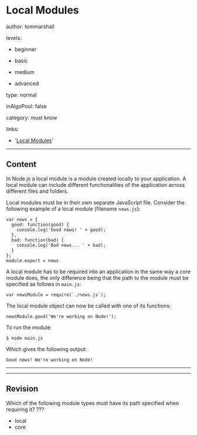 # Local Modules
author: tommarshall

levels:

  - beginner

  - basic

  - medium

  - advanced

type: normal

inAlgoPool: false

category: must know

links:
- '[Local Modules](http://www.tutorialsteacher.com/nodejs/nodejs-local-modules)'

---
## Content

In Node.js a local module is a module created locally to your application. A local module can include different functionalities of the application across different files and folders.

Local modules must be in their own separate JavaScript file.
Consider the following example of a local module (filename `news.js`):

```
var news = {
  good: function(good) {
    console.log('Good news! ' + good);
  },
  bad: function(bad) {
    console.log('Bad news... ' + bad);
  }
};
module.export = news
```

A local module has to be required into an application in the same way a core module does, the only difference being that the path to the module must be specified as follows in `main.js`:

```
var newsModule = require(`./news.js`);
```

The local module object can now be called with one of its functions:
```
newsModule.good('We're working on Node!');
```
To run the module:
```
$ node main.js
```
Which gives the following output:
```
Good news! We're working on Node!
```

---

---
## Revision

Which of the following module types must have its path specified when requiring it?
???

* local
* core
